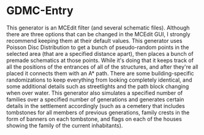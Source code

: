 # GDMC-Entry

This generator is an MCEdit filter (and several schematic files). Although there are three options that can be changed in the MCEdit GUI, I strongly recommend keeping them at their default values.
This generator uses Poisson Disc Distribution to get a bunch of pseudo-random points in the selected area (that are a specified distance apart), then places a bunch of premade schematics at those points. While it's doing that it keeps track of all the positions of the entrances of all of the structures, and after they're all placed it connects them with an A* path. There are some building-specific randomizations to keep everything from looking completely identical, and some additional details such as streetlights and the path block changing when over water.
This generator also simulates a specified number of families over a specified number of generations and generates certain details in the settlement accordingly (such as a cemetery that includes tombstones for all members of previous generations, family crests in the form of banners on each tombstone, and flags on each of the houses showing the family of the current inhabitants).
